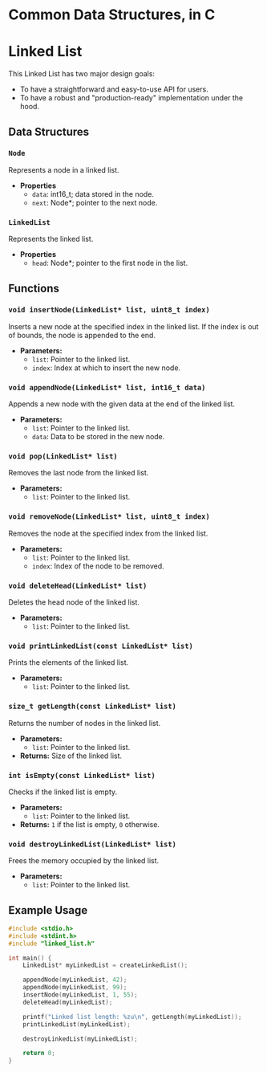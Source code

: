 # Common Data Structures, in C

# Linked List

This Linked List has two major design goals:
- To have a straightforward and easy-to-use API for users.
- To have a robust and "production-ready" implementation under the hood.

## Data Structures

### `Node`

Represents a node in a linked list.

- **Properties**
    - `data`: int16_t; data stored in the node.
    - `next`: Node\*; pointer to the next node.

### `LinkedList`

Represents the linked list.

- **Properties**
    - `head`: Node\*; pointer to the first node in the list.

## Functions

### `void insertNode(LinkedList* list, uint8_t index)`

Inserts a new node at the specified index in the linked list. If the index is out of bounds, the node is appended to the end.

- **Parameters:**
  - `list`: Pointer to the linked list.
  - `index`: Index at which to insert the new node.

### `void appendNode(LinkedList* list, int16_t data)`

Appends a new node with the given data at the end of the linked list.

- **Parameters:**
  - `list`: Pointer to the linked list.
  - `data`: Data to be stored in the new node.

### `void pop(LinkedList* list)`

Removes the last node from the linked list.

- **Parameters:**
  - `list`: Pointer to the linked list.

### `void removeNode(LinkedList* list, uint8_t index)`

Removes the node at the specified index from the linked list.

- **Parameters:**
  - `list`: Pointer to the linked list.
  - `index`: Index of the node to be removed.

### `void deleteHead(LinkedList* list)`

Deletes the head node of the linked list.

- **Parameters:**
  - `list`: Pointer to the linked list.

### `void printLinkedList(const LinkedList* list)`

Prints the elements of the linked list.

- **Parameters:**
  - `list`: Pointer to the linked list.

### `size_t getLength(const LinkedList* list)`

Returns the number of nodes in the linked list.

- **Parameters:**
  - `list`: Pointer to the linked list.
- **Returns:** Size of the linked list.

### `int isEmpty(const LinkedList* list)`

Checks if the linked list is empty.

- **Parameters:**
  - `list`: Pointer to the linked list.
- **Returns:** `1` if the list is empty, `0` otherwise.

### `void destroyLinkedList(LinkedList* list)`

Frees the memory occupied by the linked list.

- **Parameters:**
  - `list`: Pointer to the linked list.

## Example Usage

```c
#include <stdio.h>
#include <stdint.h>
#include "linked_list.h"

int main() {
    LinkedList* myLinkedList = createLinkedList();

    appendNode(myLinkedList, 42);
    appendNode(myLinkedList, 99);
    insertNode(myLinkedList, 1, 55);
    deleteHead(myLinkedList);

    printf("Linked list length: %zu\n", getLength(myLinkedList));
    printLinkedList(myLinkedList);

    destroyLinkedList(myLinkedList);

    return 0;
}
